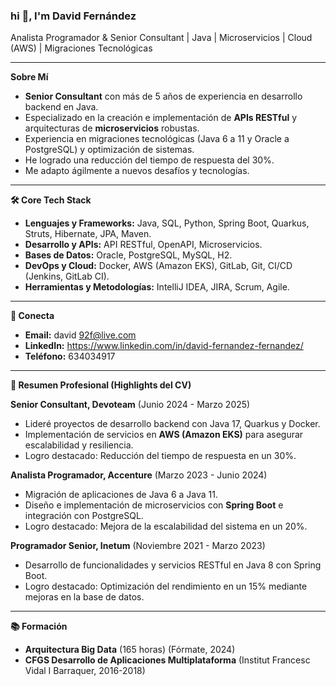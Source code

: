 ### hi 👋, I'm David Fernández

Analista Programador & Senior Consultant | Java | Microservicios | Cloud (AWS) | Migraciones Tecnológicas

---

**Sobre Mí**

* **Senior Consultant** con más de 5 años de experiencia en desarrollo backend en Java.
* Especializado en la creación e implementación de **APIs RESTful** y arquitecturas de **microservicios** robustas.
* Experiencia en migraciones tecnológicas (Java 6 a 11 y Oracle a PostgreSQL) y optimización de sistemas.
* He logrado una reducción del tiempo de respuesta del 30%.
* Me adapto ágilmente a nuevos desafíos y tecnologías.

---

**🛠 Core Tech Stack**

* **Lenguajes y Frameworks:** Java, SQL, Python, Spring Boot, Quarkus, Struts, Hibernate, JPA, Maven.
* **Desarrollo y APIs:** API RESTful, OpenAPI, Microservicios.
* **Bases de Datos:** Oracle, PostgreSQL, MySQL, H2.
* **DevOps y Cloud:** Docker, AWS (Amazon EKS), GitLab, Git, CI/CD (Jenkins, GitLab CI).
* **Herramientas y Metodologías:** IntelliJ IDEA, JIRA, Scrum, Agile.

---

**🔗 Conecta**

* **Email:** david 92f@live.com
* **LinkedIn:** https://www.linkedin.com/in/david-fernandez-fernandez/
* **Teléfono:** 634034917

---

**📄 Resumen Profesional (Highlights del CV)**

**Senior Consultant, Devoteam** (Junio 2024 - Marzo 2025)
* Lideré proyectos de desarrollo backend con Java 17, Quarkus y Docker.
* Implementación de servicios en **AWS (Amazon EKS)** para asegurar escalabilidad y resiliencia.
* Logro destacado: Reducción del tiempo de respuesta en un 30%.

**Analista Programador, Accenture** (Marzo 2023 - Junio 2024)
* Migración de aplicaciones de Java 6 a Java 11.
* Diseño e implementación de microservicios con **Spring Boot** e integración con PostgreSQL.
* Logro destacado: Mejora de la escalabilidad del sistema en un 20%.

**Programador Senior, Inetum** (Noviembre 2021 - Marzo 2023)
* Desarrollo de funcionalidades y servicios RESTful en Java 8 con Spring Boot.
* Logro destacado: Optimización del rendimiento en un 15% mediante mejoras en la base de datos.

---

**📚 Formación**

* **Arquitectura Big Data** (165 horas) (Fórmate, 2024)
* **CFGS Desarrollo de Aplicaciones Multiplataforma** (Institut Francesc Vidal I Barraquer, 2016-2018)
